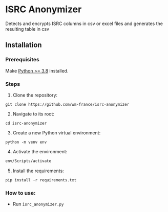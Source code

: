 # ISRC Anonymizer

Detects and encrypts ISRC columns in csv or excel files and generates the resulting table in csv

## Installation

### Prerequisites

Make [Python >= 3.8](https://www.python.org/) installed.

### Steps

1. Clone the repository:

```
git clone https://github.com/wm-france/isrc-anonymizer
```

2. Navigate to its root:

```
cd isrc-anonymizer
```

3. Create a new Python virtual environment:

```
python -m venv env
```

4. Activate the environment:

```bash
env/Scripts/activate
```

5. Install the requirements:

```
pip install -r requirements.txt
```

### How to use:
* Run `isrc_anonymizer.py`
